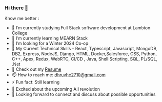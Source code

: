 ### Hi there 👋

Know me better : 

- 🔭 I’m currently studying Full Stack software development at Lambton College
- 🌱 I’m currently learning MEARN Stack 
- 👯 I’m looking for a Winter 2024 Co-op
- 🤔 My Current Technical Skills - React, Typescript, Javascript, MongoDB, DB2, Express, NodeJS, Django, HTML, Docker,Salesforce, CSS, Python, C++, Apex, Redux, WebRTC, CI/CD , Java, Shell Scripting, SQL, PL/SQL, .Net
- 💬 Check out my <a href="https://drive.google.com/file/d/19uAyCah36Am2PafJAIMP-BSKvi4zHLa-/view?usp=sharing">Resume</a> 
- 📫 How to reach me: dhruvhc2710@gmail.com
- ⚡ Fun fact: Still learning
- 🔭 Excited about the upcoming A.I revolution
- 👯 Looking forward to connect and discuss about possible opportunities
